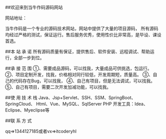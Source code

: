 ##欢迎来到当牛作码源码网站

网站地址：

[http://www.xiaoniucr.com/project.html]: 源码网站地址

当牛作码是一个专业的源码技术网站，网站中提供了大量的项目源码，
所有源码均经过严格的测试，保证运行。售后服务优秀，使用性价比非常高，是毕设、课设首选。

##本  站  承  诺
所有源码质量有保证，提供售后、软件安装、远程调试、帮助运行，全部一步到位。
	
##承  接  范  围
①、需要成品源码，可以找我，大量成品可供挑选，包运行。
②、项目定制开发，找我，价格相对同行较低，开发周期短，质量高。
③、自己的代码存在Bug，可以找我，
④、自己有项目，但是无法调试，可以找我。
⑤、自己有项目，需要二次开发加减功能，可以找我。
	
##使 用 技 术 栈
Java、Jsp+Servlet、SSH、SSM、SpringBoot、SpringCloud、
Html、Vue、MySQL、SqlServer
PHP
开发工具：Idea、Eclipse、Myeclipse等

##联  系  方  式

qq=>1344127185或者vx=>itcoderyhl
